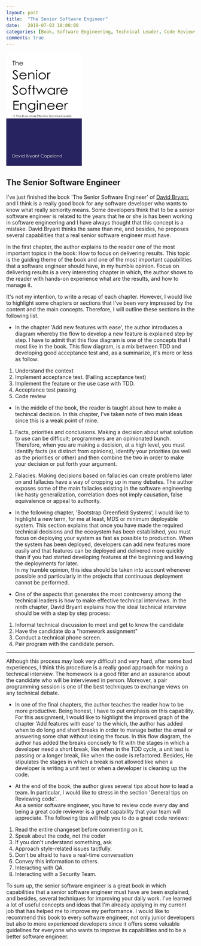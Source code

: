 ```yaml
---
layout: post
title:  "The Senior Software Engineer"
date:   2019-07-03 18:00:00
categories: [Book, Software Engineering, Technical Leader, Code Reviews, Technical Interview, Greenfield projects, Technical decisions]
comments: true
---
```


<img src="/img/senior-software-engineer.jpg" alt="Cover Page" width="40%">

## The Senior Software Engineer

I've just finished the book 'The Senior Software Engineer' of [David Bryant](https://twitter.com/davetron5000), and I think is a really good book for any software developer who wants to know what really seniority means. Some developers think that to be a senior software engineer is related to the years that he or she is has been working in software engineering and I have always thought that this concept is a mistake. David Bryant thinks the same than me, and besides, he proposes several capabilities that a real senior software engineer must have.

In the first chapter, the author explains to the reader one of the most important topics in the book: How to focus on delivering results. This topic is the guiding theme of the book and one of the most important capabilities that a software engineer should have, in my humble opinion. Focus on delivering results is a very interesting chapter in which, the author shows to the reader with hands-on experience what are the results, and how to manage it.

It's not my intention, to write a recap of each chapter. However, I would like to highlight some chapters or sections that I've been very impressed by the content and the main concepts. Therefore,  I will outline these sections in the following list.

* In the chapter 'Add new features with ease', the author introduces a diagram whereby the flow to develop a new feature is explained step by step. I have to admit that this flow diagram is one of the concepts that I most like in the book.
This flow diagram, is a mix between TDD and developing good acceptance test and, as a summarize, it's more or less as follow:

1. Understand the context
2. Implement acceptance test. (Failing acceptance test)
3. Implement the feature or the use case with TDD.
4. Acceptance test passing
5. Code review

* In the middle of the book, the reader is taught about how to make a techincal decision. In this chapter, I've taken note of two main ideas since this is a weak point of mine.

1. Facts, priorities and conclusions. Making a decision about what solution to use can be difficult; programmers are an opinionated bunch. Therefore, when you are making a decision, at a high level, you must identify facts (as distinct from opinions), identify your priorities (as well as the priorities or other) and then combine the two in order to make your decision or put forth your argument.

2. Falacies. Making decisions based on fallacies can create problems later on and fallacies have a way of cropping up in many debates. The author exposes some of the main fallacies existing in the software engineering like hasty generalization, correlation does not imply causation, false equivalence or appeal to authority.

* In the following chapter, 'Bootstrap Greenfield Systems', I would like to highlight a new term, for me at least, MDS or minimum deployable system. This section explains that once you have made the required technical decisions and the ecosystem has been established, you must focus on deploying your system as fast as possible to production.  When the system has been deployed, developers can add new features more easily and that features can be deployed and delivered more quickly than if you had started developing features at the beginning and leaving the deployments for later.  
In my humble opinion, this idea should be taken into account whenever possible and particularly in the projects that continuous deployment cannot be performed.

* One of the aspects that generates the most controversy among the technical leaders is how to make effective technical interviews. In the ninth chapter, David Bryant explains how the ideal technical interview should be with a step by step process:

1. Informal technical discussion to meet and get to know the candidate
2. Have the candidate do a "homework assignment"
3. Conduct a technical phone screen.
4. Pair program with the candidate person.  
___  
Although this process may look very difficult and very hard, after some bad experiences, I think this procedure is a really good approach for making a technical interview.  The homework is a good filter and an assurance about the candidate who will be interviewed in person. Moreover, a pair programming session is one of the best techniques to exchange views on any technical debate.

* In one of the final chapters, the author teaches the reader how to be more productive. Being honest, I have to put emphasis on this capability.  For this assignment, I would like to highlight the improved graph of the chapter 'Add features with ease' to the which, the author has added when to do long and short breaks in order to manage better the email or answering some chat without losing the focus.
In this flow diagram, the author has added the breaks concisely to fit with the stages in which a developer need a short break, like when in the TDD cycle, a unit test is passing or a longer break, like when the code is refactored. Besides,  He stipulates the stages in which a break is not allowed like when a developer is writing a unit test or when a developer is cleaning up the code.

* At the end of the book, the author gives several tips about how to lead a team. In particular, I would like to stress in the section 'General tips on Reviewing code'.  
As a senior software engineer, you have to review code every day and being a great code reviewer is a great capability that your team will appreciate. The following tips will help you to do a great code reviews:

1. Read the entire changeset before commenting on it.
2. Speak about the code, not the coder
3. If you don't understand something, ask
4. Approach style-related issues tactfully.
5. Don't be afraid to have a real-time conversation
6. Convey this information to others.
7. Interacting with QA.
8. Interacting with a Security Team.

To sum up, the senior software engineer is a great book in which capabilities that a senior software engineer must have are been explained, and besides, several techniques for improving your daily work. I've learned a lot of useful concepts and ideas that I'm already applying in my current job that has helped me to improve my performance. I would like to recommend this book to every software engineer, not only junior developers but also to more experienced developers since it offers some valuable guidelines for everyone who wants to improve its capabilities and to be a better software engineer.






